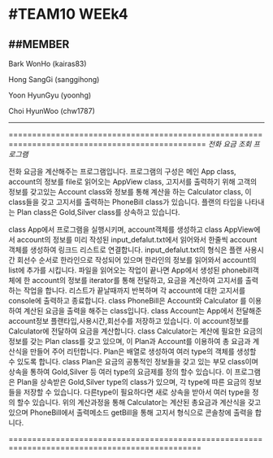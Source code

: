#TEAM10 WEEk4
===========================================
##MEMBER
-------------------------------------------
Bark WonHo	(kairas83)

Hong SangGi	(sanggihong)

Yoon HyunGyu	(yoonhg)

Choi HyunWoo	(chw1787)

-------------------------------------------------




================================================================================================
*전화 요금 조회 프로그램*

전화 요금을 계산해주는 프로그램입니다. 
프로그램의 구성은 메인   App class, account의 정보를 file로 읽어오는 AppView class, 고지서를 출력하기 위해 고객의 정보를 갖고있는  Account class와 정보를 통해 계산을 하는 Calculator class, 이 class들을 갖고 고지서를 출력하는 PhoneBill class가 있습니다. 플랜의 타입을 나타내는 Plan class은 Gold,Silver class를 상속하고 있습니다.  

class App에서 프로그램을 실행시키며, account객체를 생성하고  class AppView에서 account의 정보를 미리 작성된 input_defalut.txt에서 읽어와서 한줄씩 account 객체를 생성하여 링크드 리스트로 연결합니다.
input_defalut.txt의 형식은 플랜 사용시간 회선수 순서로 한라인으로 작성되어 있으며 한라인의 정보를 읽어와서 account의 list에 추가를 시킵니다. 
파일을 읽어오는 작업이 끝나면 App에서 생성된 phonebill객체에 한 account의 정보를 iterator를 통해 전달하고, 요금을 계산하여 고지서를 출력하는 작업을 합니다. 리스트가 끝날때까지 반복하며 각 account에 대한 고지서를 console에 출력하고 종료합니다. 
class PhoneBill은 Account와 Calculator 를 이용하여 계산된 요금을 출력을 해주는  class입니다.
class Account는 App에서 전달해준 account정보 플랜타입,사용시간,회선수를 저장하고 있습니다. 이 account정보를 Calculator에 전달하여 요금을 계산합니다.
class Calculator는 계산에 필요한 요금의 정보를 갖는 Plan class를 갖고 있으며, 이 Plan과 Account를 이용하여 총 요금과 계산식을 만들어 주어 리턴합니다. Plan은 배열로 생성하여 여러 type의 객체를 생성할 수 있도록 합니다.
class Plan은 요금의 공통적인 정보들을 갖고 있는 부모 class이며 상속을 통하여 Gold,Silver 등 여러 type의 요금제를 정의 할수 있습니다.
이 프로그램은 Plan을 상속받은 Gold,Silver type의 class가 있으며, 각 type에 따른 요금의 정보들을 저장할 수 있습니다. 다른type이 필요하다면 새로 상속을 받아서 여러 type을 정의 할수 있습니다. 
위의 계산과정을 통해 Calculator는 계산된 총요금과 계산식을 갖고 있으며 PhoneBill에서 출력메소드 getBill을 통해 고지서 형식으로 콘솔창에 출력을 합니다.
 
===============================================================================================
 
  

